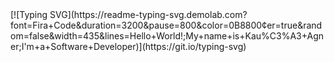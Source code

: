<div> 
[![Typing SVG](https://readme-typing-svg.demolab.com?font=Fira+Code&duration=3200&pause=800&color=0B8800&center=true&random=false&width=435&lines=Hello+World!;My+name+is+Kau%C3%A3+Agner;I'm+a+Software+Developer)](https://git.io/typing-svg)
</div>
